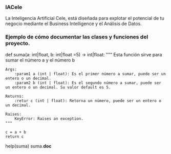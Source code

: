 ### IACele

La Inteligencia Artificial Cele, está diseñada para explotar el potencial de tu negocio mediante el Business Intelligence y el Análisis de Datos.





### Ejemplo de cómo documentar las clases y funciones del proyecto.
def suma(a: int|float, b: int|float =5) -> int|float:
    """
    Esta función sirve para sumar el número a y el número b

    Args:
        :param1 a (int | float): Es el primer número a sumar, puede ser un entero o un decimal.
        :param2 b (int | float): Es el segundo número a sumar, puede ser un entero o un decimal. Su valor default es 5.

    Returns:
        :retur c (int | float): Retorna un número, puede ser un entero o un decimal.

    Raises:
        KeyError: Raises an exception.
    """

    c = a + b
    return c

help(suma)
suma.__doc__